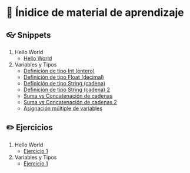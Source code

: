 # 📝 Ínidice de material de aprendizaje

## 👓 Snippets

1. Hello World
    - [Hello World](https://raw.githack.com/RDCH106/aprende-python/master/python-editor.html?code_source=https://raw.githubusercontent.com/RDCH106/aprende-python/master/learning-material/snippets/base/helloworld.py)
2. Variables y Tipos
    - [Definición de tipo Int (entero)](https://raw.githack.com/RDCH106/aprende-python/master/python-editor.html?code_source=https://raw.githubusercontent.com/RDCH106/aprende-python/master/learning-material/snippets/base/var_int.py)
    - [Definición de tipo Float (decimal)](https://raw.githack.com/RDCH106/aprende-python/master/python-editor.html?code_source=https://raw.githubusercontent.com/RDCH106/aprende-python/master/learning-material/snippets/base/var_float.py)
    - [Definición de tipo String (cadena)](https://raw.githack.com/RDCH106/aprende-python/master/python-editor.html?code_source=https://raw.githubusercontent.com/RDCH106/aprende-python/master/learning-material/snippets/base/var_string.py)
    - [Definición de tipo String (cadena) 2](https://raw.githack.com/RDCH106/aprende-python/master/python-editor.html?code_source=https://raw.githubusercontent.com/RDCH106/aprende-python/master/learning-material/snippets/base/var_string_2.py)
    - [Suma vs Concatenación de cadenas](https://raw.githack.com/RDCH106/aprende-python/master/python-editor.html?code_source=https://raw.githubusercontent.com/RDCH106/aprende-python/master/learning-material/snippets/base/var_concatenate.py)
    - [Suma vs Concatenación de cadenas 2](https://raw.githack.com/RDCH106/aprende-python/master/python-editor.html?code_source=https://raw.githubusercontent.com/RDCH106/aprende-python/master/learning-material/snippets/base/var_concatenate_2.py)
    - [Asignación múltiple de variables](https://raw.githack.com/RDCH106/aprende-python/master/python-editor.html?code_source=https://raw.githubusercontent.com/RDCH106/aprende-python/master/learning-material/snippets/base/var_assignation.py)

## ✏️ Ejercicios

1. Hello World
    - [Ejercicio 1](https://raw.githack.com/RDCH106/aprende-python/master/python-editor.html?code_source=https://raw.githubusercontent.com/RDCH106/aprende-python/master/learning-material/exercises/base/helloworld_exercise0.py)
2. Variables y Tipos
    - [Ejercicio 1](https://raw.githack.com/RDCH106/aprende-python/master/python-editor.html?code_source=https://raw.githubusercontent.com/RDCH106/aprende-python/master/learning-material/exercises/base/var_exercise1.py)
